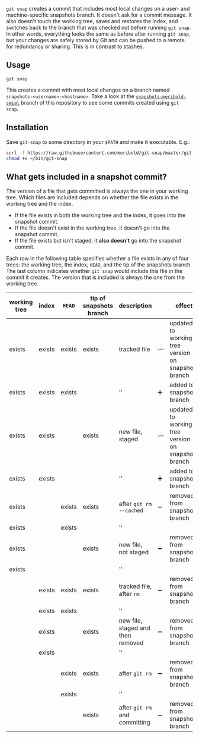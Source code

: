 `git snap` creates a commit that includes most local changes on a user- and
machine-specific snapshots branch.  It doesn't ask for a commit message.  It also doesn't
touch the working tree, saves and restores the index, and switches back to the branch that
was checked out before running `git snap`.  In other words, everything looks the same as
before after running `git snap`, but your changes are safely stored by Git and can be
pushed to a remote for redundancy or sharing.  This is in contrast to stashes.

## Usage

    git snap

This creates a commit with most local changes on a branch named
`snapshots-<username>-<hostname>`.  Take a look at the [`snapshots-meribold-smial`][1]
branch of this repository to see some commits created using `git snap`.

## Installation

Save `git-snap` to some directory in your `$PATH` and make it executable.  E.g.:

```bash
curl -f https://raw.githubusercontent.com/meribold/git-snap/master/git-snap > ~/bin/git-snap
chmod +x ~/bin/git-snap
```

## What gets included in a snapshot commit?

The version of a file that gets committed is always the one in your working tree.  Which
files are included depends on whether the file exists in the working tree and the index.

*   If the file exists in both the working tree and the index, it goes into the snapshot
    commit.
*   If the file doesn't exist in the working tree, it doesn't go into the snapshot commit.
*   If the file exists but isn't staged, it **also doesn't** go into the snapshot commit.

Each row in the following table specifies whether a file exists in any of four trees: the
working tree, the index, `HEAD`, and the tip of the snapshots branch.  The last column
indicates whether `git snap` would include this file in the commit it creates.  The
version that is included is always the one from the working tree.

| working tree | index  | `HEAD` | tip of snapshots branch | description                       |                    | effect                                              |
|--------------|--------|--------|-------------------------|-----------------------------------|--------------------|-----------------------------------------------------|
| exists       | exists | exists | exists                  | tracked file                      | :wavy_dash:        | updated to working tree version on snapshots branch |
| exists       | exists | exists |                         | ''                                | :heavy_plus_sign:  | added to snapshots branch                           |
| exists       | exists |        | exists                  | new file, staged                  | :wavy_dash:        | updated to working tree version on snapshots branch |
| exists       | exists |        |                         | ''                                | :heavy_plus_sign:  | added to snapshots branch                           |
| exists       |        | exists | exists                  | after `git rm --cached`           | :heavy_minus_sign: | removed from snapshots branch                       |
| exists       |        | exists |                         | ''                                |                    |                                                     |
| exists       |        |        | exists                  | new file, not staged              | :heavy_minus_sign: | removed from snapshots branch                       |
| exists       |        |        |                         | ''                                |                    |                                                     |
|              | exists | exists | exists                  | tracked file, after `rm`          | :heavy_minus_sign: | removed from snapshots branch                       |
|              | exists | exists |                         | ''                                |                    |                                                     |
|              | exists |        | exists                  | new file, staged and then removed | :heavy_minus_sign: | removed from snapshots branch                       |
|              | exists |        |                         | ''                                |                    |                                                     |
|              |        | exists | exists                  | after `git rm`                    | :heavy_minus_sign: | removed from snapshots branch                       |
|              |        | exists |                         | ''                                |                    |                                                     |
|              |        |        | exists                  | after `git rm` and committing     | :heavy_minus_sign: | removed from snapshots branch                       |

[1]: https://github.com/meribold/git-snap/commits/snapshots-meribold-smial
